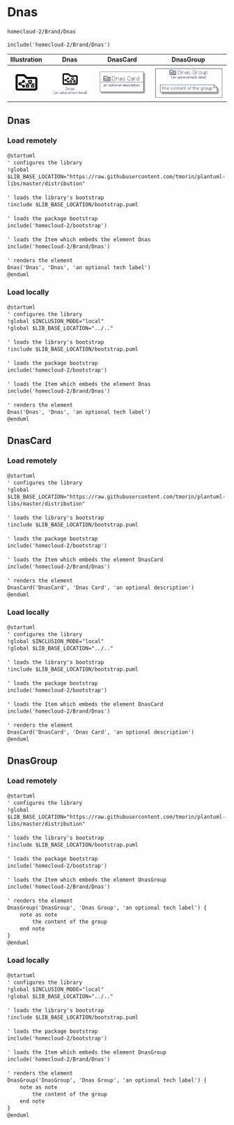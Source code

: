 # Dnas


```text
homecloud-2/Brand/Dnas
```

```text
include('homecloud-2/Brand/Dnas')
```



| Illustration | Dnas | DnasCard | DnasGroup |
| :---: | :---: | :---: | :---: |
| ![illustration for Illustration](../../homecloud-2/Brand/Dnas.png) | ![illustration for Dnas](../../homecloud-2/Brand/Dnas.Local.png) | ![illustration for DnasCard](../../homecloud-2/Brand/DnasCard.Local.png) | ![illustration for DnasGroup](../../homecloud-2/Brand/DnasGroup.Local.png) |




## Dnas

### Load remotely
```plantuml
@startuml
' configures the library
!global $LIB_BASE_LOCATION="https://raw.githubusercontent.com/tmorin/plantuml-libs/master/distribution"

' loads the library's bootstrap
!include $LIB_BASE_LOCATION/bootstrap.puml

' loads the package bootstrap
include('homecloud-2/bootstrap')

' loads the Item which embeds the element Dnas
include('homecloud-2/Brand/Dnas')

' renders the element
Dnas('Dnas', 'Dnas', 'an optional tech label')
@enduml
```

### Load locally
```plantuml
@startuml
' configures the library
!global $INCLUSION_MODE="local"
!global $LIB_BASE_LOCATION="../.."

' loads the library's bootstrap
!include $LIB_BASE_LOCATION/bootstrap.puml

' loads the package bootstrap
include('homecloud-2/bootstrap')

' loads the Item which embeds the element Dnas
include('homecloud-2/Brand/Dnas')

' renders the element
Dnas('Dnas', 'Dnas', 'an optional tech label')
@enduml
```

## DnasCard

### Load remotely
```plantuml
@startuml
' configures the library
!global $LIB_BASE_LOCATION="https://raw.githubusercontent.com/tmorin/plantuml-libs/master/distribution"

' loads the library's bootstrap
!include $LIB_BASE_LOCATION/bootstrap.puml

' loads the package bootstrap
include('homecloud-2/bootstrap')

' loads the Item which embeds the element DnasCard
include('homecloud-2/Brand/Dnas')

' renders the element
DnasCard('DnasCard', 'Dnas Card', 'an optional description')
@enduml
```

### Load locally
```plantuml
@startuml
' configures the library
!global $INCLUSION_MODE="local"
!global $LIB_BASE_LOCATION="../.."

' loads the library's bootstrap
!include $LIB_BASE_LOCATION/bootstrap.puml

' loads the package bootstrap
include('homecloud-2/bootstrap')

' loads the Item which embeds the element DnasCard
include('homecloud-2/Brand/Dnas')

' renders the element
DnasCard('DnasCard', 'Dnas Card', 'an optional description')
@enduml
```

## DnasGroup

### Load remotely
```plantuml
@startuml
' configures the library
!global $LIB_BASE_LOCATION="https://raw.githubusercontent.com/tmorin/plantuml-libs/master/distribution"

' loads the library's bootstrap
!include $LIB_BASE_LOCATION/bootstrap.puml

' loads the package bootstrap
include('homecloud-2/bootstrap')

' loads the Item which embeds the element DnasGroup
include('homecloud-2/Brand/Dnas')

' renders the element
DnasGroup('DnasGroup', 'Dnas Group', 'an optional tech label') {
    note as note
        the content of the group
    end note
}
@enduml
```

### Load locally
```plantuml
@startuml
' configures the library
!global $INCLUSION_MODE="local"
!global $LIB_BASE_LOCATION="../.."

' loads the library's bootstrap
!include $LIB_BASE_LOCATION/bootstrap.puml

' loads the package bootstrap
include('homecloud-2/bootstrap')

' loads the Item which embeds the element DnasGroup
include('homecloud-2/Brand/Dnas')

' renders the element
DnasGroup('DnasGroup', 'Dnas Group', 'an optional tech label') {
    note as note
        the content of the group
    end note
}
@enduml
```

